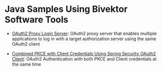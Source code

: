 # Java Samples Using Bivektor Software Tools

* [OAuth2 Proxy Login Server](https://github.com/bivektor/bivektor-product-samples/blob/main/spring-oauth2-proxy-server/README.md): OAuth2 proxy server that enables multiple applications to log in with a target authorization server using the same OAuth2 client

  
* [Combined PKCE with Client Credentials Using Spring Security OAuth2 Client](https://github.com/bivektor/bivektor-product-samples/blob/main/spring-oauth2-client/combined-pkce-with-client-credentials/README.md): OAuth2 Authentication with both PKCE and Client credentials at the same time
